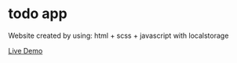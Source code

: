 # todo app
Website created by using: html + scss + javascript with localstorage

[Live Demo](https://emexen.github.io/vanillajs-todo)

